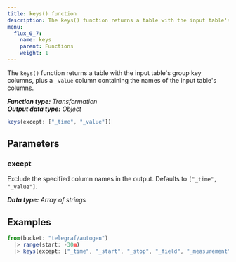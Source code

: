 ```yaml
---
title: keys() function
description: The keys() function returns a table with the input table's group key columns, plus a _value column containing the names of the input table's columns.
menu:
  flux_0_7:
    name: keys
    parent: Functions
    weight: 1
---
```


The `keys()` function returns a table with the input table's group key columns,
plus a `_value` column containing the names of the input table's columns.

_**Function type:** Transformation_  
_**Output data type:** Object_

```js
keys(except: ["_time", "_value"])
```

## Parameters

### except
Exclude the specified column names in the output.
Defaults to `["_time", "_value"]`.

_**Data type:** Array of strings_

## Examples
```js
from(bucket: "telegraf/autogen")
  |> range(start: -30m)
  |> keys(except: ["_time", "_start", "_stop", "_field", "_measurement", "_value"])
```
